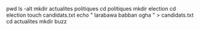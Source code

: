 pwd
ls -alt
mkdir actualites politiques
cd politiques
mkdir election
cd election
touch candidats.txt
echo " larabawa babban ogha " > candidats.txt
cd actualites
mkdir buzz